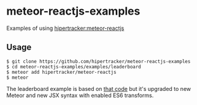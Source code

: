 # meteor-reactjs-examples

Examples of using [hipertracker:meteor-reactjs](https://github.com/hipertracker/meteor-reactjs)

## Usage
```
$ git clone https://github.com/hipertracker/meteor-reactjs-examples
$ cd meteor-reactjs-examples/examples/leaderboard
$ meteor add hipertracker/meteor-reactjs
$ meteor
```

The leaderboard example is based on [that code](https://github.com/reactjs/react-meteor/tree/master/examples/leaderboard) but it's upgraded to new Meteor and new JSX syntax with enabled ES6 transforms.

